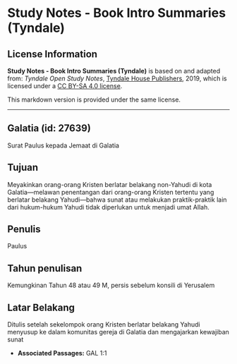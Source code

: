 # Study Notes - Book Intro Summaries (Tyndale)

## License Information

**Study Notes - Book Intro Summaries (Tyndale)** is based on and adapted from: _Tyndale Open Study Notes_, [Tyndale House Publishers](https://tyndaleopenresources.com/), 2019, which is licensed under a [CC BY-SA 4.0 license](https://creativecommons.org/licenses/by-sa/4.0/legalcode.en).

This markdown version is provided under the same license.



--------------------------------

## Galatia (id: 27639)

Surat Paulus kepada Jemaat di Galatia

Tujuan
------

Meyakinkan orang\-orang Kristen berlatar belakang non\-Yahudi di kota Galatia—melawan penentangan dari orang\-orang Kristen tertentu yang berlatar belakang Yahudi—bahwa sunat atau melakukan praktik\-praktik lain dari hukum\-hukum Yahudi tidak diperlukan untuk menjadi umat Allah.

Penulis
-------

Paulus

Tahun penulisan
---------------

Kemungkinan Tahun 48 atau 49 M, persis sebelum konsili di Yerusalem

Latar Belakang
--------------

Ditulis setelah sekelompok orang Kristen berlatar belakang Yahudi menyusup ke dalam komunitas gereja di Galatia dan mengajarkan kewajiban sunat

* **Associated Passages:** GAL 1:1

